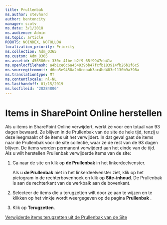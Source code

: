 ```yaml
---
title: Prullenbak
ms.author: stevhord
author: bentoncity
manager: scotv
ms.date: 3/1/2018
ms.audience: Admin
ms.topic: article
ROBOTS: NOINDEX, NOFOLLOW
localization_priority: Priority
ms.collection: Adm_O365
ms.custom: Adm_O365
ms.assetid: 456586ec-330c-41be-b2f9-65f9947eb41a
ms.openlocfilehash: a4b1ce6c6a454939bb47fcfb183914fb26b1f6c5
ms.sourcegitcommit: d6ea5e9458a2b8ceaab3ac4bd483e1130b9a398a
ms.translationtype: MT
ms.contentlocale: nl-NL
ms.lasthandoff: 01/15/2019
ms.locfileid: "28284806"
---
```

# <a name="restore-items-in-sharepoint-online"></a>Items in SharePoint Online herstellen

Als u items in SharePoint Online verwijdert, werkt ze voor een totaal van 93 dagen bewaard. Ze blijven in de Prullenbak van de site de hele tijd, tenzij u deze leegmaakt of de items uit het verwijdert. In dat geval gaat de items naar de Prullenbak voor de site collectie, waar ze de rest van de 93 dagen blijven. De items worden permanent verwijderd aan het einde van de tijd. Als u wilt herstellen Prullenbak verwijderde items van de site:
  
1. Ga naar de site en klik op **de Prullenbak** in het linkerdeelvenster. 
    
    Als u **de Prullenbak** niet in het linkerdeelvenster ziet, klik op het pictogram in de rechterbovenhoek en klik op **Site-inhoud**. De Prullenbak is aan de rechterkant van de werkbalk aan de bovenkant.
    
2. Selecteer de items die u terugzetten wilt door ze aan te wijzen en te klikken op het vinkje wordt weergegeven op de pagina **Prullenbak** . 
    
3. Klik op **Terugzetten**.
    
[Verwijderde items terugzetten uit de Prullenbak van de Site](https://go.microsoft.com/fwlink/?linkid=866439)
  

